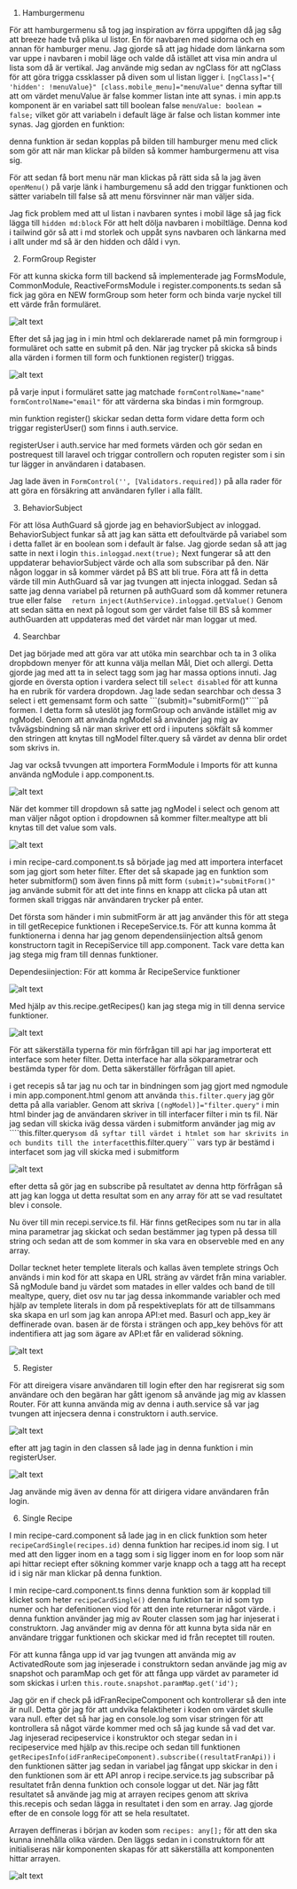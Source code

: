 1. Hamburgermenu

För att hamburgermenu så tog jag inspiration av förra uppgiften då jag såg att breeze hade två plika ul listor. En för navbaren med sidorna och en annan för hamburger menu. Jag gjorde så att jag hidade dom länkarna som var uppe i navbaren i mobil läge och valde då istället att visa min andra ul lista som då är vertikal. Jag använde mig sedan av ngClass för att ngClass för att göra trigga cssklasser på diven som ul listan ligger i. ```[ngClass]="{ 'hidden': !menuValue}" [class.mobile_menu]="menuValue"``` denna syftar till att om värdet menuValue är false kommer listan inte att synas. i min app.ts komponent är en variabel satt till boolean false ```menuValue: boolean = false;``` vilket gör att variabeln i default läge är false och listan kommer inte synas. Jag gjorden en funktion:

 <!-- openMenu(){
  this.menuValue = !this.menuValue;
  console.log('Menu value:', this.menuValue);
} -->

denna funktion är sedan kopplas på bilden till hamburger menu med click som gör att när man klickar på bilden så kommer hamburgermenu att visa sig.

<!-- <img class="w-12 text-3xl cursor-pointer md:hidden" src="../assets/bilder/menu-outline.svg" alt="hamburger"
          (click)="openMenu()"> -->

För att sedan få bort menu när man klickas på rätt sida så la jag även ```openMenu()``` på varje länk i hamburgemenu så add den triggar funktionen och sätter variabeln till false så att menu försvinner när man väljer sida.

Jag fick problem med att ul listan i navbaren syntes i mobil läge så jag fick lägga till ```hidden md:block``` För att helt dölja navbaren i mobiltläge. Denna kod i tailwind gör så att i md storlek och uppåt syns navbaren och länkarna med i allt under md så är den hidden och dåld i vyn.


2. FormGroup Register

För att kunna skicka form till backend så implementerade jag FormsModule, CommonModule, ReactiveFormsModule i register.components.ts sedan så fick jag göra en NEW formGroup som heter form och binda varje nyckel till ett värde från formuläret. 

![alt text](<Mikael README BILDER/image.png>)

Efter det så jag jag in i min html och deklarerade namet på min formgroup i formuläret och satte en submit på den. När jag trycker på skicka så binds alla värden i formen till form och funktionen register() triggas.

![alt text](<Mikael README BILDER/image2.png>)

på varje input i formuläret satte jag matchade ```formControlName="name"``` ```formControlName="email"``` för att värderna ska bindas i min formgroup.

min funktion register() skickar sedan detta form vidare detta form och triggar registerUser() som finns i auth.service.

registerUser i auth.service har med formets värden och gör sedan en postrequest till laravel och triggar controllern och roputen register som i sin tur lägger in användaren i databasen.

Jag lade även in ```FormControl('', [Validators.required])``` på alla rader för att göra en försäkring att användaren fyller i alla fällt.


3. BehaviorSubject

För att lösa AuthGuard så gjorde jag en behaviorSubject av inloggad. BehaviorSubject funkar så att jag kan sätta ett defoultvärde på variabel som i detta fallet är en boolean som i default är false. Jag gjorde sedan så att jag satte in next i login ```this.inloggad.next(true);``` Next fungerar så att den uppdaterar behaviorSubject värde och alla som subscribar på den. När någon loggar in så kommer värdet på BS att bli true. Föra att få in detta värde till min AuthGuard så var jag tvungen att injecta inloggad. Sedan så satte jag denna variabel på returnen på authGuard som då kommer retunera true eller false ```  return inject(AuthService).inloggad.getValue()```
Genom att sedan sätta en next på logout som ger värdet false till BS så kommer authGuarden att uppdateras med det värdet när man loggar ut med.




4. Searchbar

Det jag började med att göra var att utöka min searchbar och ta in 3 olika dropbdown menyer för att kunna välja mellan Mål, Diet och allergi. Detta gjorde jag med att ta in select tagg som jag har massa options innuti. Jag gjorde en översta option i vardera select till ```select disabled``` för att kunna ha en rubrik för vardera dropdown. Jag lade sedan searchbar och dessa 3 select i ett gemensamt form och satte ```(submit)="submitForm()"````på formen. I detta form så uteslöt jag formGroup och använde istället mig av ngModel. Genom att använda ngModel så använder jag mig av tvåvägsbindning så när man skriver ett ord i inputens sökfält så kommer den stringen att knytas till ngModel filter.query så värdet av denna blir ordet som skrivs in.

Jag var också tvvungen att importera FormModule i Imports för att kunna använda ngModule i app.component.ts.


![alt text](<Mikael README BILDER/image3.png>)

När det kommer till dropdown så satte jag ngModel i select och genom att man väljer något option i dropdownen så kommer filter.mealtype att bli knytas till det value som vals.


![alt text](<Mikael README BILDER/image4.png>)


i min recipe-card.component.ts så började jag med att importera interfacet som jag gjort som heter filter. Efter det så skapade jag en funktion som heter submitform() som även finns på mitt form ```(submit)="submitForm()"``` jag använde submit för att det inte finns en knapp att clicka på utan att formen skall triggas när användaren trycker på enter.

Det första som händer i min submitForm är att jag använder this för att stega in till getRecepice funktionen i RecepeService.ts. För att kunna komma åt funktionerna i denna har jag genom dependensiinjection altså genom konstructorn tagit in RecepiService till app.component. Tack vare detta kan jag stega mig fram till  dennas funktioner.

Dependesiinjection: För att komma år RecipeService funktioner

![alt text](<Mikael README BILDER/image6.png>)


Med hjälp av this.recipe.getRecipes() kan jag stega mig in till denna service funktioner.

![alt text](<Mikael README BILDER/image5.png>)

För att säkerställa typerna för min förfrågan till api har jag importerat ett interface som heter filter. Detta interface har alla sökparametrar och bestämda typer för dom. Detta säkerställer förfrågan till apiet. 

i get recepis så tar jag nu och tar in bindningen som jag gjort med ngmodule i min app.component.html genom att använda ```this.filter.query``` jag gör detta på alla variabler. Genom att skriva ```[(ngModel)]="filter.query"``` 
i min html binder jag de användaren skriver in till interfacer filter i min ts fil. När jag sedan vill skicka iväg dessa värden i submitform använder jag mig av ````this.filter.query``` som då syftar till värdet i htmlet som har skrivits in och bundits till the interfacet ```this.filter.query``` vars typ är bestämd i interfacet som jag vill skicka med i submitform

![alt text](<Mikael README BILDER/image12.png>)


 efter detta så gör jag en subscribe på resultatet av denna http förfrågan så att jag kan logga ut detta resultat som en any array för att se vad resultatet blev i console.



Nu över till min recepi.service.ts fil. Här finns getRecipes som nu tar in alla mina parametrar jag skickat och sedan bestämmer jag typen på dessa till string och sedan att de som kommer in ska vara en observeble med en any array. 

Dollar tecknet heter templete literals och kallas även templete strings Och används i min kod för att skapa en URL sträng av värdet från mina variabler. Så ngModule band ju värdet som matades in eller valdes och band de till mealtype, query, diet osv nu tar jag dessa inkommande variabler och med hjälp av templete literals in dom på respektiveplats för att de tillsammans ska skapa en url som jag kan anropa API:et med. Basurl och app_key är deffinerade ovan. basen är de första i strängen och app_key behövs för att indentifiera att jag som ägare av API:et får en validerad sökning.

![alt text](<Mikael README BILDER/image8.png>)





5. Register

För att direigera visare användaren till login efter den har regisrerat sig som användare och den begäran har gått igenom så använde jag mig av klassen Router.
För att kunna använda mig av denna i auth.service så var jag tvungen att injecsera denna i construktorn i auth.service.

![alt text](<Mikael README BILDER/image9.png>)

efter att jag tagin in den classen så lade jag in denna funktion i min registerUser.

![alt text](<Mikael README BILDER/image10.png>)

Jag använde mig även av denna för att dirigera vidare användaren från login.




6. Single Recipe

I min recipe-card.component så lade jag in en click funktion som heter ```recipeCardSingle(recipes.id)``` denna funktion har recipes.id inom sig. I ut med att den ligger inom en a tagg som i sig ligger inom en for loop som när api hittar reciept efter sökning kommer varje knapp och a tagg att ha recept id i sig när man klickar på denna funktion.

I min recipe-card.component.ts finns denna funktion som är kopplad till klicket som heter ```recipeCardSingle()``` denna funktion tar in id som typ numer och har defenitionen viod för att den inte returnerar något värde. i denna funktion använder jag mig av Router classen som jag har injeserat i construktorn. Jag använder mig av denna för att kunna byta sida när en användare triggar funktionen och skickar med id från receptet till routen.

För att kunna fånga upp id var jag tvungen att använda mig av ActivatedRoute som jag injeserade i construktorn sedan använde jag mig av snapshot och paramMap och get för att fånga upp värdet av parameter id som skickas i url:en ```this.route.snapshot.paramMap.get('id');``` 

Jag gör en if check på idFranRecipeComponent och kontrollerar så den inte är null. Detta gör jag för att undvika felaktiheter i koden om värdet skulle vara null. efter det så har jag en console.log som visar stringen för att kontrollera så något värde kommer med och så jag kunde så vad det var. Jag injeserad recipeservice i konstruktor och stegar sedan in i recipeservice med hjälp av this.recipe och sedan till funktionen ```getRecipesInfo(idFranRecipeComponent).subscribe((resultatFranApi))``` i den funktionen sätter jag sedan in variabel jag fångat upp skickar in den i den funktionen som är ett API anrop i recipe.service.ts jag subscribar på resultatet från denna funktion och console loggar ut det. När jag fått resultatet så använde jag mig at arrayen recipes genom att skriva this.recepis och sedan lägga in resultatet i den som en array. Jag gjorde efter de en console logg för att se hela resultatet.

Arrayen deffineras i början av koden som ```recipes: any[];``` för att den ska kunna innehålla olika värden. Den läggs sedan in i construktorn för att initialiseras när komponenten skapas för att säkerställa att komponenten hittar arrayen.


![alt text](<Mikael README BILDER/image13.png>)









